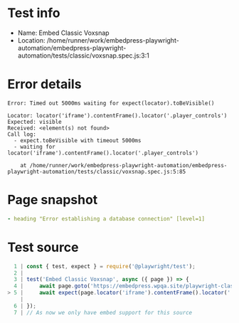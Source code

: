 # Test info

- Name: Embed Classic Voxsnap
- Location: /home/runner/work/embedpress-playwright-automation/embedpress-playwright-automation/tests/classic/voxsnap.spec.js:3:1

# Error details

```
Error: Timed out 5000ms waiting for expect(locator).toBeVisible()

Locator: locator('iframe').contentFrame().locator('.player_controls')
Expected: visible
Received: <element(s) not found>
Call log:
  - expect.toBeVisible with timeout 5000ms
  - waiting for locator('iframe').contentFrame().locator('.player_controls')

    at /home/runner/work/embedpress-playwright-automation/embedpress-playwright-automation/tests/classic/voxsnap.spec.js:5:85
```

# Page snapshot

```yaml
- heading "Error establishing a database connection" [level=1]
```

# Test source

```ts
  1 | const { test, expect } = require('@playwright/test');
  2 |
  3 | test('Embed Classic Voxsnap', async ({ page }) => {
  4 |     await page.goto('https://embedpress.wpqa.site/playwright-classic-editor/cl-voxsnap/')
> 5 |     await expect(page.locator('iframe').contentFrame().locator('.player_controls')).toBeVisible();
    |                                                                                     ^ Error: Timed out 5000ms waiting for expect(locator).toBeVisible()
  6 | });
  7 | // As now we only have embed support for this source 
```